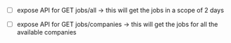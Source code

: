 - [ ] expose API for GET jobs/all -> this will get the jobs in a scope of 2 days
- [ ] expose API for GET jobs/companies -> this will get the jobs for all the available companies

